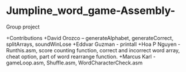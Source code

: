 # Jumpline_word_game-Assembly-
Group project

+Contributions
+David Orozco – generateAlphabet, generateCorrect, splitArrays, soundWinLose
+Eddvar Guzman - printall
+Hoa P Nguyen - Runthis.asm, score counting function, correct and incorrect word array, cheat option, part of word rearrange function.
+Marcus Karl - gameLoop.asm, Shuffle.asm, WordCharacterCheck.asm
